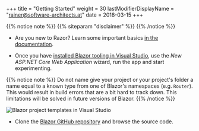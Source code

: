 +++
title = "Getting Started"
weight = 30
lastModifierDisplayName = "rainer@software-architects.at"
date = 2018-03-15
+++

{{% notice note %}}
{{% siteparam "disclaimer" %}}
{{% /notice %}}

* Are you new to Razor? Learn some important basics [in the documentation](https://docs.microsoft.com/en-us/aspnet/core/mvc/views/razor).

* Once you have [installed Blazor tooling in Visual Studio](../getting-blazor/#getting-the-blazor-bits), use the *New ASP.NET Core Web Application* wizard, run the app and start experimenting.

{{% notice note %}}
Do not name give your project or your project's folder a name equal to a known type from one of Blazor's namespaces (e.g. `Router`). This would result in build errors that are a bit hard to track down. This limitations will be solved in future versions of Blazor.
{{% /notice %}}

![Blazor project templates in Visual Studio](/images/getting-started/vs-project-template.png)

* Clone the [Blazor GitHub repository](https://github.com/aspnet/Blazor) and browse the source code.
